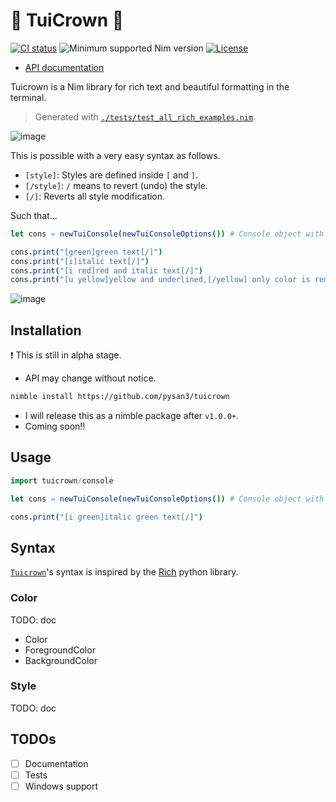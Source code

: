 # 🌈 TuiCrown 👑

[![CI status](https://github.com/alaviss/union/workflows/CI/badge.svg)](https://github.com/pysan3/tuicrown/actions?query=workflow%3ACI)
![Minimum supported Nim version](https://img.shields.io/badge/nim-1.9.3%2B-informational?style=flat&logo=nim)
[![License](https://img.shields.io/github/license/pysan3/tuicrown?style=flat)](#license)

- [API documentation](https://pysan3.github.io/tuicrown/)

Tuicrown is a Nim library for rich text and beautiful formatting in the terminal.

> Generated with [`./tests/test_all_rich_examples.nim`](./tests/test_all_rich_examples.nim).

![image](https://user-images.githubusercontent.com/41065736/236798038-f6e0e096-e113-415b-9f56-bb88c5da0de8.png)

This is possible with a very easy syntax as follows.

- `[style]`: Styles are defined inside `[` and `]`.
- `[/style]`: `/` means to revert (undo) the style.
- `[/]`: Reverts all style modification.

Such that...

```nim
let cons = newTuiConsole(newTuiConsoleOptions()) # Console object with default options

cons.print("[green]green text[/]")
cons.print("[i]italic text[/]")
cons.print("[i red]red and italic text[/]")
cons.print("[u yellow]yellow and underlined,[/yellow] only color is removed,[i bg:blue] and now added italic with blue background")
```

![image](https://user-images.githubusercontent.com/41065736/236800422-1fbe16bb-2cfd-408f-bbf4-bf2db48ddfbf.png)

## Installation

❗ This is still in alpha stage.

- API may change without notice.

```bash
nimble install https://github.com/pysan3/tuicrown
```

- I will release this as a nimble package after `v1.0.0+`.
- Coming soon!!

## Usage

```nim
import tuicrown/console

let cons = newTuiConsole(newTuiConsoleOptions()) # Console object with default options

cons.print("[i green]italic green text[/]")
```

## Syntax

[`Tuicrown`](https://github.com/pysan3/tuicrown)'s syntax is inspired by the [Rich](https://github.com/Textualize/rich) python library.

### Color

TODO: doc

- Color
- ForegroundColor
- BackgroundColor

### Style

TODO: doc

## TODOs

- [ ] Documentation
- [ ] Tests
- [ ] Windows support
